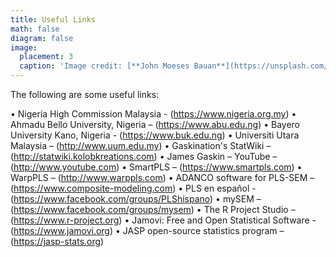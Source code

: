 ```yaml
---
title: Useful Links
math: false
diagram: false
image:
  placement: 3
  caption: 'Image credit: [**John Moeses Bauan**](https://unsplash.com/photos/OGZtQF8iC0g)'
---
```


The following are some useful links:

•	Nigeria High Commission Malaysia -  (https://www.nigeria.org.my)
•	Ahmadu Bello University, Nigeria – (https://www.abu.edu.ng)
•	Bayero University Kano, Nigeria  - (https://www.buk.edu.ng)
•	Universiti Utara Malaysia – (http://www.uum.edu.my)
•	Gaskination's StatWiki – (http://statwiki.kolobkreations.com)
•	James Gaskin – YouTube – (http://www.youtube.com)
•	SmartPLS – (https://www.smartpls.com)
•	WarpPLS – (http://www.warppls.com)
•	ADANCO software for PLS-SEM – (https://www.composite-modeling.com)
•	PLS en español  - (https://www.facebook.com/groups/PLShispano)
•	mySEM – (https://www.facebook.com/groups/mysem)
•	The R Project Studio – (https://www.r-project.org)
•	Jamovi: Free and Open Statistical Software  - (https://www.jamovi.org)
•	JASP open-source statistics program – (https://jasp-stats.org)



